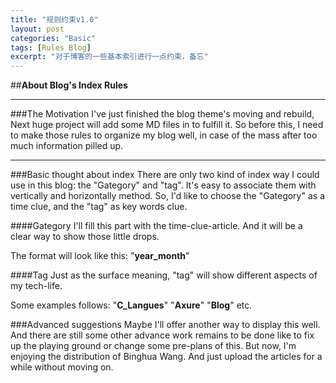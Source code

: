 ```yaml
---
title: "规则约束v1.0"
layout: post
categories: "Basic"
tags: [Rules Blog]
excerpt: "对于博客的一些基本索引进行一点约束，备忘"
---
```



##**About  Blog's  Index  Rules**

---
###The Motivation
I've just finished the blog theme's moving and rebuild, Next huge project will add some MD files in to fulfill it. So before this, I need to make those rules to organize my blog well, in case of the mass after too much information pilled up.

---

###Basic thought about index
There are only two kind of index way I could use in this blog: the "Gategory" and "tag". It's easy to associate them with vertically and horizontally method. So, I'd like to choose the "Gategory" as a time clue, and the "tag" as key words clue.

####Gategory
I'll fill this part with the time-clue-article. And it will be a clear way to show those little drops.

The format will look like this: "**year_month**"

####Tag
Just as the surface meaning, "tag" will show different aspects of my tech-life.

Some examples follows: "**C_Langues**" "**Axure**" "**Blog**" etc. 

###Advanced suggestions
Maybe I'll offer another way to display this well. And there are still some other advance work remains to be done like to fix up the playing ground or change some pre-plans of this.
But now, I'm enjoying the distribution of Binghua Wang. And just  upload the articles for a while without moving on.